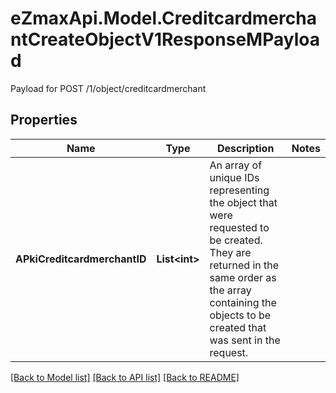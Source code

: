# eZmaxApi.Model.CreditcardmerchantCreateObjectV1ResponseMPayload
Payload for POST /1/object/creditcardmerchant

## Properties

Name | Type | Description | Notes
------------ | ------------- | ------------- | -------------
**APkiCreditcardmerchantID** | **List&lt;int&gt;** | An array of unique IDs representing the object that were requested to be created.  They are returned in the same order as the array containing the objects to be created that was sent in the request. | 

[[Back to Model list]](../README.md#documentation-for-models) [[Back to API list]](../README.md#documentation-for-api-endpoints) [[Back to README]](../README.md)

